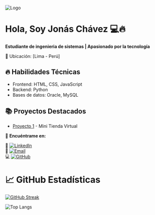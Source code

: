 ![Logo](https://github.com/user-attachments/assets/7ad4b70b-ac75-48ec-9022-7619447919f0)

# Hola, Soy Jonás Chávez 💻🔥

**Estudiante de ingenieria de sistemas | Apasionado por la tecnología**  

📍 Ubicación: [Lima - Perú]  

## 🔥 Habilidades Técnicas  
- Frontend: HTML, CSS, JavaScript 
- Backend: Python  
- Bases de datos: Oracle, MySQL  

## 📚 Proyectos Destacados  
- [Proyecto 1](https://jonas26-hash.github.io/Pagina-Web/) - Mini Tienda Virtual  

📌 **Encuéntrame en:**  

🔗 [![LinkedIn](https://img.shields.io/badge/-/jonás_chávez-0077B5?style=plastic&logo=linkedin&logoColor=white)](https://linkedin.com/in/jonás-chávez-10b69a369)  
📧 [![Email](https://img.shields.io/badge/-chavezjonas347@gmail.com-D14836?style=plastic&logo=gmail&logoColor=white)](mailto:chavezjonas347@gmail.com)  
💻 [![GitHub](https://img.shields.io/badge/-@Jonas26_hash-181717?style=plastic&logo=github&logoColor=white)](https://github.com/Jonas26-hash)

# 📈 GitHub Estadísticas

[![GitHub Streak](https://github-readme-streak-stats.herokuapp.com?user=Jonas26-hash&theme=transparent)](https://git.io/streak-stats)

![Top Langs](https://github-readme-stats.vercel.app/api/top-langs/?username=anuraghazra&layout=compact)
